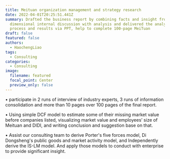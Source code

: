 ```yaml
---
title: Meituan organization management and strategy research
date: 2022-04-01T20:25:51.441Z
summary: Drafted the business report by combining facts and insight from
  dimensional internal discussion with analysis and delivered the analysis
  process and results via PPT, help to complete 100-page MeiTuan
draft: false
featured: false
authors:
  - HaochengLiao
tags:
  - Consulting
categories:
  - Consulting
image:
  filename: featured
  focal_point: Center
  preview_only: false
---
```

<!--StartFragment-->

• participate in 2 runs of interview of industry experts, 3 runs of information consolidation and more than 10 pages over 100 pages of the final report.


• Using simple DCF model to estimate some of their missing market value before companies listed, visualizing market value and employees’ size of Meituan and DIDI, and writing conclusion and suggestion base on that.


• Assist our consulting team to derive Porter's five forces model, Di Dongsheng's public goods and market activity model, and Independently derive the IS-LM model. And apply those models to conduct with enterprise to provide significant insight. 

<!--EndFragment-->